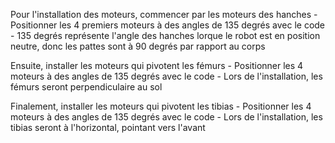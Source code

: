 Pour l'installation des moteurs, commencer par les moteurs des hanches
	- Positionner les 4 premiers moteurs à des angles de 135 degrés avec le code
	- 135 degrés représente l'angle des hanches lorque le robot est en position neutre, donc les pattes sont à 90 degrés par rapport au corps
	
Ensuite, installer les moteurs qui pivotent les fémurs
	- Positionner les 4 moteurs à des angles de 135 degrés avec le code
	- Lors de l'installation, les fémurs seront perpendiculaire au sol
	
Finalement, installer les moteurs qui pivotent les tibias
	- Positionner les 4 moteurs à des angles de 135 degrés avec le code
	- Lors de l'installation, les tibias seront à l'horizontal, pointant vers l'avant

